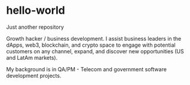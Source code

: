 # hello-world
Just another repository

Growth hacker / business development. I assist business leaders in the dApps, web3, blockchain, and crypto space to engage with potential customers on any channel, expand, and discover new opportunities (US and LatAm markets).

My background is in QA/PM - Telecom and government software development projects. 
